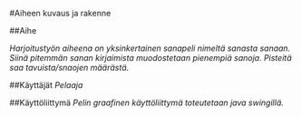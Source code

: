 #Aiheen kuvaus ja rakenne


##Aihe

*Harjoitustyön aiheena on yksinkertainen sanapeli nimeltä sanasta sanaan. Siinä pitemmän sanan kirjaimista muodostetaan pienempiä sanoja. Pisteitä saa tavuista/snaojen määrästä.*

##Käyttäjät
*Pelaaja*

##Käyttöliittymä
*Pelin graafinen käyttöliittymä toteutetaan java swingillä.*

